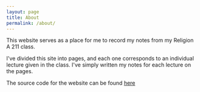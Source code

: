 ```yaml
---
layout: page
title: About
permalink: /about/
---
```


This website serves as a place for me to record my notes from my Religion A 211 class.

I've divided this site into pages, and each one corresponds to an individual lecture given in the class. I've simply written my notes for each lecture on the pages.

The source code for the website can be found [here](https://www.google.com)